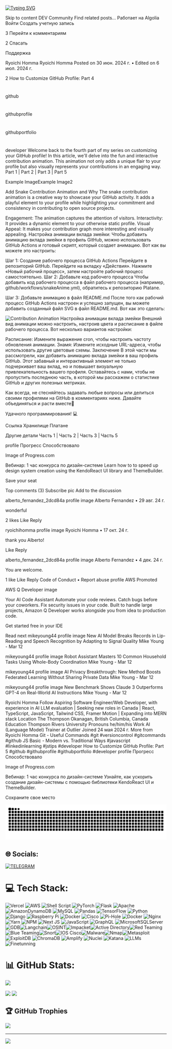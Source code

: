 [![Typing SVG](https://readme-typing-svg.herokuapp.com?color=%2336BCF7&lines=Computer+science+student)](https://git.io/typing-svg)

Skip to content
DEV Community
Find related posts...
Работает на  Algolia
Войти
Создать учетную запись

3
Перейти к комментариям

2
Спасать

Поддержка

Ryoichi Homma
Ryoichi Homma
Posted on 30 июн. 2024 г. • Edited on 6 июл. 2024 г.


2
How to Customize GitHub Profile: Part 4
#
github
#
githubprofile
#
githubportfolio
#
developer
Welcome back to the fourth part of my series on customizing your GitHub profile! In this article, we'll delve into the fun and interactive contribution animation. This animation not only adds a unique flair to your profile but also visually represents your contributions in an engaging way.
Part 1 | Part 2 | Part 3 | Part 5

Example ImageExample Image2

Add Snake Contribution Animation and Why
The snake contribution animation is a creative way to showcase your GitHub activity. It adds a playful element to your profile while highlighting your commitment and consistency in contributing to open source projects.

Engagement: The animation captures the attention of visitors.
Interactivity: It provides a dynamic element to your otherwise static profile.
Visual Appeal: It makes your contribution graph more interesting and visually appealing.
Настройка анимации вклада змейки:
Чтобы добавить анимацию вклада змейки в профиль GitHub, можно использовать GitHub Actions и готовый скрипт, который создает анимацию. Вот как вы можете это настроить:

Шаг 1: Создание рабочего процесса GitHub Actions
Перейдите в репозиторий GitHub.
Перейдите на вкладку «Действия».
Нажмите «Новый рабочий процесс», затем настройте рабочий процесс самостоятельно.
Шаг 2: Добавьте код рабочего процесса
Чтобы добавить код рабочего процесса в файл рабочего процесса (например, github/workflows/snakeAnime.yml), обратитесь к репозиторию Platane.

Шаг 3: Добавьте анимацию в файл README.md
После того как рабочий процесс GitHub Actions настроен и успешно запущен, вы можете добавить созданный файл SVG в файл README.md. Вот как это сделать:

<!-- CONTRIBUTIONS -->
<picture>
  <source media="(prefers-color-scheme: dark)" srcset="https://raw.githubusercontent.com/YOUR_GITHUB_USERNAME/YOUR_GITHUB_USERNAME/output/github-contribution-grid-snake-dark.svg">
  <source media="(prefers-color-scheme: light)" srcset="https://raw.githubusercontent.com/YOUR_GITHUB_USERNAME/YOUR_GITHUB_USERNAME/output/github-contribution-grid-snake.svg">
  <img alt="Contribution Animation" src="https://raw.githubusercontent.com/YOUR_GITHUB_USERNAME/YOUR_GITHUB_USERNAME/output/github-contribution-grid-snake.svg">
</picture>
Настройка анимации вклада змейки
Внешний вид анимации можно настроить, настроив цвета и расписание в файле рабочего процесса. Вот несколько вариантов настройки:

Расписание: Измените выражение cron, чтобы настроить частоту обновления анимации.
Знамя: Измените исходные URL-адреса, чтобы использовать другие цветовые схемы.
Заключение
В этой части мы рассмотрели, как добавить анимацию вклада змейки в ваш профиль GitHub. Этот забавный и интерактивный элемент не только подчеркивает ваш вклад, но и повышает визуальную привлекательность вашего профиля. Оставайтесь с нами, чтобы не пропустить последнюю часть, в которой мы расскажем о статистике GitHub и других полезных метриках.

Как всегда, не стесняйтесь задавать любые вопросы или делиться своими профилями на GitHub в комментариях ниже. Давайте объединяться и расти вместе🌱

Удачного программирования! 💻

Ссылка
Хранилище Платане

Другие детали
Часть 1 | Часть 2 | Часть 3 | Часть 5

profile
Прогресс
Способствовало

Image of Progress.com

Вебинар: 1 час конкурса по дизайн-системе
Learn how to to speed up design system creation using the KendoReact UI library and ThemeBuilder.

Save your seat

Top comments (3)
Subscribe
pic
Add to the discussion
 
 
alberto_fernandez_2dcd84a profile image
Alberto Fernandez
•
29 авг. 24 г.

wonderful


2
 likes
Like
Reply
 
 
ryoichihomma profile image
Ryoichi Homma 
•
17 окт. 24 г.

thank you Alberto!


Like
Reply
 
 
alberto_fernandez_2dcd84a profile image
Alberto Fernandez
•
4 дек. 24 г.

You are welcome.


1
 like
Like
Reply
Code of Conduct • Report abuse
profile
AWS
Promoted

AWS Q Developer image

Your AI Code Assistant
Automate your code reviews. Catch bugs before your coworkers. Fix security issues in your code. Built to handle large projects, Amazon Q Developer works alongside you from idea to production code.

Get started free in your IDE

Read next
mikeyoung44 profile image
New AI Model Breaks Records in Lip-Reading and Speech Recognition by Adapting to Signal Quality
Mike Young - Mar 12

mikeyoung44 profile image
Robot Assistant Masters 10 Common Household Tasks Using Whole-Body Coordination
Mike Young - Mar 12

mikeyoung44 profile image
AI Privacy Breakthrough: New Method Boosts Federated Learning Without Sharing Private Data
Mike Young - Mar 12

mikeyoung44 profile image
New Benchmark Shows Claude 3 Outperforms GPT-4 on Real-World AI Instructions
Mike Young - Mar 12


Ryoichi Homma
Follow
Aspiring Software Engineer/Web Developer, with experience in AI LLM evaluation | Seeking new roles in Canada | React, TypeScript, JavaScript, Tailwind CSS, Framer Motion | Expanding into MERN stack
Location
The Thompson Okanagan, British Columbia, Canada
Education
Thompson Rivers University
Pronouns
he/him/his
Work
AI (Language Model) Trainer at Outlier
Joined
24 мая 2024 г.
More from Ryoichi Homma
Git - Useful Commands
#git #versioncontrol #gitcommands #github
JS Basic - Modern vs. Traditional Ways
#javascript #linkedinlearning #jstips #developer
How to Customize GitHub Profile: Part 5
#github #githubprofile #githubportfolio #developer
profile
Прогресс
Способствовало

Image of Progress.com

Вебинар: 1 час конкурса по дизайн-системе
Узнайте, как ускорить создание дизайн-системы с помощью библиотеки KendoReact UI и ThemeBuilder.

Сохраните свое место

<!-- CONTRIBUTIONS -->
<picture>
  <source media="(prefers-color-scheme: dark)" srcset="https://raw.githubusercontent.com/inekruz/inekruz/output/github-contribution-grid-snake-dark.svg">
  <source media="(prefers-color-scheme: light)" srcset="https://raw.githubusercontent.com/inekruz/inekruz/output/github-contribution-grid-snake.svg">
  <img alt="Contribution Animation" src="https://raw.githubusercontent.com/inekruz/inekruz/output/github-contribution-grid-snake.svg">
</picture>

## 🌐 Socials:
[![TELEGRAM](https://i.imgur.com/rgGu9u1.png)](https://t.me/inekruz) 

# 💻 Tech Stack:
![Vercel](https://img.shields.io/badge/vercel-%23000000.svg?style=plastic&logo=vercel&logoColor=white) ![AWS](https://img.shields.io/badge/AWS-%23FF9900.svg?style=plastic&logo=amazon-aws&logoColor=white) ![Shell Script](https://img.shields.io/badge/shell_script-%23121011.svg?style=plastic&logo=gnu-bash&logoColor=white) ![PyTorch](https://img.shields.io/badge/PyTorch-%23EE4C2C.svg?style=plastic&logo=PyTorch&logoColor=white) ![Flask](https://img.shields.io/badge/flask-%23000.svg?style=plastic&logo=flask&logoColor=white) ![Apache](https://img.shields.io/badge/apache-%23D42029.svg?style=plastic&logo=apache&logoColor=white) ![AmazonDynamoDB](https://img.shields.io/badge/Amazon%20DynamoDB-4053D6?style=plastic&logo=Amazon%20DynamoDB&logoColor=white) ![MySQL](https://img.shields.io/badge/mysql-%2300000f.svg?style=plastic&logo=mysql&logoColor=white) ![Pandas](https://img.shields.io/badge/pandas-%23150458.svg?style=plastic&logo=pandas&logoColor=white) ![TensorFlow](https://img.shields.io/badge/TensorFlow-%23FF6F00.svg?style=plastic&logo=TensorFlow&logoColor=white) ![Python](https://img.shields.io/badge/python-3670A0?style=plastic&logo=python&logoColor=ffdd54) ![Django](https://img.shields.io/badge/django-%23092E20.svg?style=plastic&logo=django&logoColor=white) ![Raspberry Pi](https://img.shields.io/badge/-RaspberryPi-C51A4A?style=plastic&logo=Raspberry-Pi) ![Docker](https://img.shields.io/badge/docker-%230db7ed.svg?style=plastic&logo=docker&logoColor=white) ![Cisco](https://img.shields.io/badge/cisco-%23049fd9.svg?style=plastic&logo=cisco&logoColor=black) ![Pi-Hole](https://img.shields.io/badge/pihole-%2396060C.svg?style=plastic&logo=pi-hole&logoColor=white) ![Docker](https://img.shields.io/badge/docker-%230db7ed.svg?style=plastic&logo=docker&logoColor=white) ![Nginx](https://img.shields.io/badge/nginx-%23009639.svg?style=plastic&logo=nginx&logoColor=white) ![Yarn](https://img.shields.io/badge/yarn-%232C8EBB.svg?style=plastic&logo=yarn&logoColor=white) ![NPM](https://img.shields.io/badge/NPM-%23CB3837.svg?style=plastic&logo=npm&logoColor=white) ![Next JS](https://img.shields.io/badge/Next-black?style=plastic&logo=next.js&logoColor=white) ![JavaScript](https://img.shields.io/badge/javascript-%23323330.svg?style=plastic&logo=javascript&logoColor=%23F7DF1E) ![GraphQL](https://img.shields.io/badge/-GraphQL-E10098?style=plastic&logo=graphql&logoColor=white) ![MicrosoftSQLServer](https://img.shields.io/badge/Microsoft%20SQL%20Server-CC2927?style=plastic&logo=microsoft%20sql%20server&logoColor=white)![GDB](https://img.shields.io/badge/GDB-%23004D7A?style=flat)![Langchain](https://img.shields.io/badge/Langchain-%23FFD700?style=flat)![OSINT](https://img.shields.io/badge/OSINT-%23FF4500?style=flat)![Impacket](https://img.shields.io/badge/Impacket-%23008B8B?style=flat)![Active Directory](https://img.shields.io/badge/Active%20Directory-%23007396?style=flat&logo=active-directory&logoColor=white)![Red Teaming](https://img.shields.io/badge/Red%20Teaming-%23FF0000?style=flat)![Blue Teaming](https://img.shields.io/badge/Blue%20Teaming-%230000FF?style=flat)![Snort](https://img.shields.io/badge/Snort-%23FF4500?style=flat)![IOS Cisco](https://img.shields.io/badge/IOS%20Cisco-%230049FD?style=flat&logo=cisco&logoColor=white)![Malware](https://img.shields.io/badge/Malware-%23FF0000?style=flat)![Nmap](https://img.shields.io/badge/Nmap-%23000000?style=flat&logo=nmap&logoColor=white)![Metasploit](https://img.shields.io/badge/Metasploit-%23FF0000?style=flat)![ExploitDB](https://img.shields.io/badge/ExploitDB-%23FFFFFF?style=flat)
![ChromaDB](https://img.shields.io/badge/ChromaDB-%23FFA500?style=flat)
![Amplify](https://img.shields.io/badge/Amplify-%23FF00FF?style=flat)
![Nuclei](https://img.shields.io/badge/Nuclei-%23FFFF00?style=flat)
![Katana](https://img.shields.io/badge/Katana-%23000000?style=flat)
![LLMs](https://img.shields.io/badge/LLMs-%23FFD700?style=flat)
![Finetunning](https://img.shields.io/badge/Finetunning-%23FF8C00?style=flat)
# 📊 GitHub Stats:
![](https://github-profile-summary-cards.vercel.app/api/cards/profile-details?username=inekruz&theme=solarized_dark)

![](https://github-profile-summary-cards.vercel.app/api/cards/stats?username=inekruz&theme=solarized_dark) ![](https://github-profile-summary-cards.vercel.app/api/cards/productive-time?username=inekruz&theme=solarized_dark)

## 🏆 GitHub Trophies
![](https://github-profile-trophy.vercel.app/?username=inekruz&theme=radical&no-frame=false&no-bg=true&margin-w=4)

---
[![](https://visitcount.itsvg.in/api?id=inekruz&icon=0&color=0)](https://visitcount.itsvg.in)
